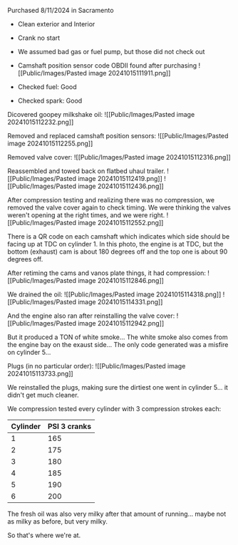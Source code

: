 Purchased 8/11/2024 in Sacramento
- Clean exterior and Interior
- Crank no start

- We assumed bad gas or fuel pump, but those did not check out
- Camshaft position sensor code OBDII found after purchasing
![[Public/Images/Pasted image 20241015111911.png]]

 - Checked fuel: Good
 - Checked spark: Good

Dicovered goopey milkshake oil:
![[Public/Images/Pasted image 20241015112232.png]]

Removed and replaced camshaft position sensors:
![[Public/Images/Pasted image 20241015112255.png]]

Removed valve cover:
![[Public/Images/Pasted image 20241015112316.png]]

Reassembled and towed back on flatbed uhaul trailer.
![[Public/Images/Pasted image 20241015112419.png]]
![[Public/Images/Pasted image 20241015112436.png]]

After compression testing and realizing there was no compression, we removed the valve cover again to check timing. We were thinking the valves weren't opening at the right times, and we were right.
![[Public/Images/Pasted image 20241015112552.png]]

There is a QR code on each camshaft which indicates which side should be facing up at TDC on cylinder 1. In this photo, the engine is at TDC, but the bottom (exhaust) cam is about 180 degrees off and the top one is about 90 degrees off.

After retiming the cams and vanos plate things, it had compression:
![[Public/Images/Pasted image 20241015112846.png]]

We drained the oil:
![[Public/Images/Pasted image 20241015114318.png]]
![[Public/Images/Pasted image 20241015114331.png]]

And the engine also ran after reinstalling the valve cover:
![[Public/Images/Pasted image 20241015112942.png]]

But it produced a TON of white smoke...
The white smoke also comes from the engine bay on the exaust side...
The only code generated was a misfire on cylinder 5...

Plugs (in no particular order):
![[Public/Images/Pasted image 20241015113733.png]]

We reinstalled the plugs, making sure the dirtiest one went in cylinder 5... it didn't get much cleaner.

We compression tested every cylinder with 3 compression strokes each:

| Cylinder | PSI 3 cranks |
| -------- | ------------ |
| 1        | 165          |
| 2        | 175          |
| 3        | 180          |
| 4        | 185          |
| 5        | 190          |
| 6        | 200          |

The fresh oil was also very milky after that amount of running... maybe not as milky as before, but very milky.

So that's where we're at.
